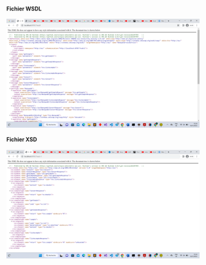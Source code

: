 <h4>Fichier WSDL</h4>
<img src="captures/capt0.png">
<h4>Fichier XSD</h4>
<img src="captures/capt01.png">